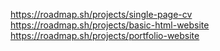 https://roadmap.sh/projects/single-page-cv
https://roadmap.sh/projects/basic-html-website
https://roadmap.sh/projects/portfolio-website
